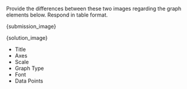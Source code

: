 Provide the differences between these two images regarding the graph elements below. Respond in table format.

{submission_image}

{solution_image}

- Title
- Axes
- Scale
- Graph Type
- Font
- Data Points 